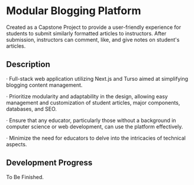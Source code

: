 # Modular Blogging Platform

Created as a Capstone Project to provide a user-friendly experience for students to submit similarly formatted articles to instructors. After submission, instructors can comment, like, and give notes on student's articles.

## Description
· Full-stack web application utilizing Next.js and Turso aimed at simplifying blogging content management.

· Prioritize modularity and adaptability in the design, allowing easy management and customization of student articles, major components, databases, and SEO.

· Ensure that any educator, particularly those without a background in computer science or web development, can use the platform effectively.

· Minimize the need for educators to delve into the intricacies of technical aspects.

## Development Progress 
To Be Finished.
